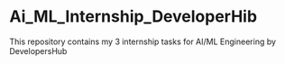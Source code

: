 # Ai_ML_Internship_DeveloperHib
This repository contains my 3 internship tasks for AI/ML Engineering by DevelopersHub
